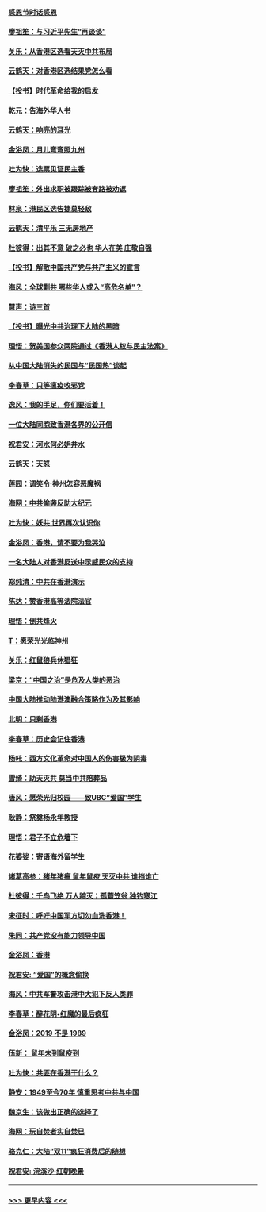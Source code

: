 #### [感恩节时话感恩](../pages/nsc993/n11687568.md?t=11290155) 
#### [廖祖笙：与习近平先生“再谈谈”](../pages/nsc993/n11687005.md?t=11290155) 
#### [关乐：从香港区选看天灭中共布局](../pages/nsc993/n11686647.md?t=11290155) 
#### [云鹤天：对香港区选结果党怎么看](../pages/nsc993/n11686216.md?t=11290155) 
#### [【投书】时代革命给我的启发](../pages/nsc993/n11684287.md?t=11290155) 
#### [乾元：告海外华人书](../pages/nsc993/n11684044.md?t=11290155) 
#### [云鹤天：响亮的耳光](../pages/nsc993/n11684254.md?t=11290155) 
#### [金浴凤：月儿弯弯照九州](../pages/nsc993/n11684231.md?t=11290155) 
#### [吐为快：选票见证民主香](../pages/nsc993/n11684206.md?t=11290155) 
#### [廖祖笙：外出求职被跟踪被套路被劝返](../pages/nsc993/n11683874.md?t=11290155) 
#### [林泉：港民区选告捷莫轻敌](../pages/nsc993/n11683930.md?t=11290155) 
#### [云鹤天：清平乐 三无房地产](../pages/nsc993/n11681521.md?t=11290155) 
#### [杜彼得：出其不意 破之必也 华人在美 庄敬自强](../pages/nsc993/n11679554.md?t=11290155) 
#### [【投书】解散中国共产党与共产主义的宣言](../pages/nsc993/n11679177.md?t=11290155) 
#### [海风：全球剿共 哪些华人或入“高危名单”？](../pages/nsc993/n11678617.md?t=11290155) 
#### [慧声：诗三首](../pages/nsc993/n11678848.md?t=11290155) 
#### [【投书】曝光中共治理下大陆的黑暗](../pages/nsc993/n11678674.md?t=11290155) 
#### [理悟：贺美国参众两院通过《香港人权与民主法案》](../pages/nsc993/n11678104.md?t=11290155) 
#### [从中国大陆消失的民国与“民国热”谈起](../pages/nsc993/n11678075.md?t=11290155) 
#### [李春草：只等瘟疫收邪党](../pages/nsc993/n11677308.md?t=11290155) 
#### [逸风：我的手足，你们要活着！](../pages/nsc993/n11676352.md?t=11290155) 
#### [一位大陆同胞致香港各界的公开信](../pages/nsc993/n11675761.md?t=11290155) 
#### [祝君安：河水何必妒井水](../pages/nsc993/n11675746.md?t=11290155) 
#### [云鹤天：天怒](../pages/nsc993/n11675718.md?t=11290155) 
#### [莲园：调笑令‧神州怎容恶魔祸](../pages/nsc993/n11675648.md?t=11290155) 
#### [海网：中共偷袭反助大纪元](../pages/nsc993/n11673515.md?t=11290155) 
#### [吐为快：妖共 世界再次认识你](../pages/nsc993/n11673506.md?t=11290155) 
#### [金浴凤：香港，请不要为我哭泣](../pages/nsc993/n11673248.md?t=11290155) 
#### [一名大陆人对香港反送中示威民众的支持](../pages/nsc993/n11672615.md?t=11290155) 
#### [郑纯清：中共在香港演示](../pages/nsc993/n11670539.md?t=11290155) 
#### [陈达：赞香港高等法院法官](../pages/nsc993/n11669542.md?t=11290155) 
#### [理悟：倒共烽火](../pages/nsc993/n11668844.md?t=11290155) 
#### [T：愿荣光光临神州](../pages/nsc993/n11668421.md?t=11290155) 
#### [关乐：红鼠狼兵休猖狂](../pages/nsc993/n11668378.md?t=11290155) 
#### [梁京：“中国之治”是危及人类的恶治](../pages/nsc993/n11668328.md?t=11290155) 
#### [中国大陆推动陆港澳融合策略作为及其影响](../pages/nsc993/n11668157.md?t=11290155) 
#### [北明：只剩香港](../pages/nsc993/n11668002.md?t=11290155) 
#### [李春草：历史会记住香港](../pages/nsc993/n11667927.md?t=11290155) 
#### [杨吒：西方文化革命对中国人的伤害极为阴毒](../pages/nsc993/n11664521.md?t=11290155) 
#### [雪绮：助天灭共 莫当中共陪葬品](../pages/nsc993/n11662650.md?t=11290155) 
#### [唐风：愿荣光归校园——致UBC“爱国”学生](../pages/nsc993/n11662194.md?t=11290155) 
#### [耿静：祭奠杨永年教授](../pages/nsc993/n11662514.md?t=11290155) 
#### [理悟：君子不立危墙下](../pages/nsc993/n11662172.md?t=11290155) 
#### [花婆娑：寄语海外留学生](../pages/nsc993/n11662121.md?t=11290155) 
#### [诸葛高参：猪年猪瘟 鼠年鼠疫 天灭中共 谁挡谁亡](../pages/nsc993/n11661980.md?t=11290155) 
#### [杜彼得：千鸟飞绝 万人踪灭；孤蓑笠翁 独钓寒江](../pages/nsc993/n11661170.md?t=11290155) 
#### [宋征时：呼吁中国军方切勿血洗香港！](../pages/nsc993/n11415318.md?t=11290155) 
#### [朱同：共产党没有能力领导中国](../pages/nsc993/n11660421.md?t=11290155) 
#### [金浴凤：香港](../pages/nsc993/n11660419.md?t=11290155) 
#### [祝君安: “爱国”的概念偷换](../pages/nsc993/n11659706.md?t=11290155) 
#### [海风：中共军警攻击港中大犯下反人类罪](../pages/nsc993/n11659632.md?t=11290155) 
#### [李春草：醉花阴•红魔的最后疯狂](../pages/nsc993/n11659287.md?t=11290155) 
#### [金浴凤：2019 不是 1989](../pages/nsc993/n11657663.md?t=11290155) 
#### [伍新： 鼠年未到鼠疫到](../pages/nsc993/n11655098.md?t=11290155) 
#### [吐为快：共匪在香港干什么？](../pages/nsc993/n11654891.md?t=11290155) 
#### [静安：1949至今70年 慎重思考中共与中国](../pages/nsc993/n11651244.md?t=11290155) 
#### [魏京生：该做出正确的选择了](../pages/nsc993/n11653084.md?t=11290155) 
#### [海网：玩自焚者实自焚已](../pages/nsc993/n11652423.md?t=11290155) 
#### [骆克仁：大陆“双11”疯狂消费后的随想](../pages/nsc993/n11652305.md?t=11290155) 
#### [祝君安: 浣溪沙·红朝晚景](../pages/nsc993/n11652258.md?t=11290155) 

----
#### [ >>> 更早内容 <<< ](../indexes/nsc993-earlier.md)
